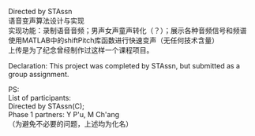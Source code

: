Directed by STAssn                 
语音变声算法设计与实现                 
实现功能：录制语音音频；男声女声童声转化（？）；展示各种音频信号和频谱                 
使用MATLAB中的shiftPitch库函数进行快速变声（无任何技术含量）                    
上传是为了纪念曾经制作过这样一个课程项目。        

Declaration: This project was completed by STAssn, but submitted as a group assignment.     

PS:         
List of participants:        
Directed by STAssn(C);        
Phase 1 partners: Y P'u, M Ch'ang        
（为避免不必要的问题，上述均为化名）
